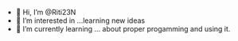 - 👋 Hi, I’m @Riti23N
- 👀 I’m interested in ...learning new ideas
- 🌱 I’m currently learning ... about proper progamming and using it.



<!---
Riti23N/Riti23N is a ✨ special ✨ repository because its `README.md` (this file) appears on your GitHub profile.
You can click the Preview link to take a look at your changes.
--->
